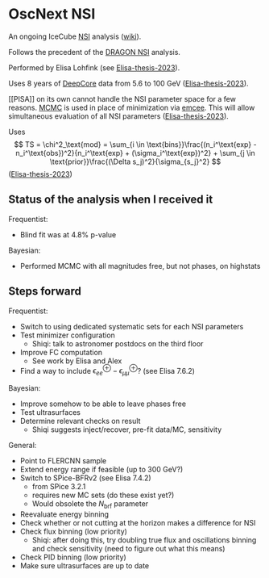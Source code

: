 # OscNext NSI

An ongoing IceCube [NSI](nsi.md) analysis ([wiki](https://wiki.icecube.wisc.edu/index.php/OscNext_NSI)).

Follows the precedent of the [DRAGON NSI](dragon-nsi.md) analysis.

Performed by Elisa Lohfink (see [Elisa-thesis-2023](https://seafile.rlp.net/f/f660b4d52dc04953bb36/)).

Uses 8 years of [DeepCore](deepcore.md) data from 5.6 to 100 GeV ([Elisa-thesis-2023](https://seafile.rlp.net/f/f660b4d52dc04953bb36/)).

[[PISA]] on its own cannot handle the NSI parameter space for a few reasons. [MCMC](mcmc.md) is used in place of minimization via [emcee](emcee.md). This will allow simultaneous evaluation of all NSI parameters ([Elisa-thesis-2023](https://seafile.rlp.net/f/f660b4d52dc04953bb36/)).

Uses
$$
TS = \chi^2_\text{mod} = \sum_{i \in \text{bins}}\frac{(n_i^\text{exp} - n_i^\text{obs})^2}{n_i^\text{exp} + (\sigma_i^\text{exp})^2} + \sum_{j \in \text{prior}}\frac{(\Delta s_j)^2}{\sigma_{s_j}^2}
$$
([Elisa-thesis-2023](https://seafile.rlp.net/f/f660b4d52dc04953bb36/))

## Status of the analysis when I received it

Frequentist:

- Blind fit was at 4.8% p-value

Bayesian:

- Performed MCMC with all magnitudes free, but not phases, on highstats

## Steps forward

Frequentist:

- Switch to using dedicated systematic sets for each NSI parameters
- Test minimizer configuration
  - Shiqi: talk to astronomer postdocs on the third floor
- Improve FC computation
  - See work by Elisa and Alex
- Find a way to include $\epsilon_{ee}^\oplus - \epsilon_{\mu\mu}^\oplus$? (see Elisa 7.6.2)

Bayesian:

- Improve somehow to be able to leave phases free
- Test ultrasurfaces
- Determine relevant checks on result
  - Shiqi suggests inject/recover, pre-fit data/MC, sensitivity

General:

- Point to FLERCNN sample
- Extend energy range if feasible (up to 300 GeV?)
- Switch to SPice-BFRv2 (see Elisa 7.4.2)
  - from SPice 3.2.1
  - requires new MC sets (do these exist yet?)
  - Would obsolete the $N_\text{brf}$ parameter
- Reevaluate energy binning
- Check whether or not cutting at the horizon makes a difference for NSI
- Check flux binning (low priority)
  - Shiqi: after doing this, try doubling true flux and oscillations binning and check sensitivity (need to figure out what this means)
- Check PID binning (low priority)
- Make sure ultrasurfaces are up to date
